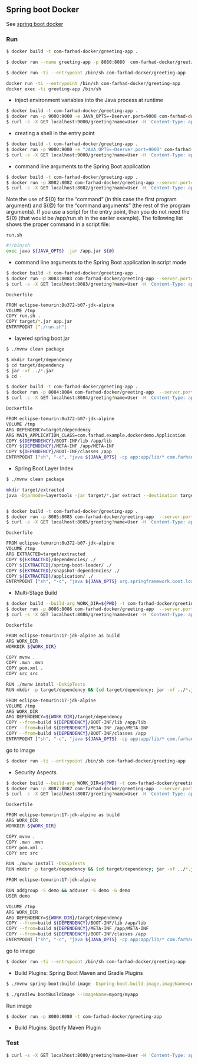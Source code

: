 ## Spring boot Docker

See [spring boot docker](https://spring.io/guides/topicals/spring-boot-docker/)

### Run

```sh
$ docker build -t com-farhad-docker/greeting-app .
```

```sh
$ docker run --name greeting-app -p 8080:8080  com-farhad-docker/greeting-app
```


```sh
$ docker run -ti --entrypoint /bin/sh com-farhad-docker/greeting-app
```

```sh
docker run -ti --entrypoint /bin/sh com-farhad-docker/greeting-app
docker exec -ti greeting-app /bin/sh
```

- inject environment variables into the Java process at runtime

```sh
$ docker build -t com-farhad-docker/greeting-app .
$ docker run -p 9000:9000 -e JAVA_OPTS=-Dserver.port=9000 com-farhad-docker/greeting-app
$ curl -s -X GET localhost:9000/greeting?name=User -H 'Content-Type: application/json'; echo
```

- creating a shell in the entry point

```sh
$ docker build -t com-farhad-docker/greeting-app .
$ docker run -p 9000:9000 -e "JAVA_OPTS=-Dserver.port=9000" com-farhad-docker/greeting-app
$ curl -s -X GET localhost:9000/greeting?name=User -H 'Content-Type: application/json'; echo
```

- command line arguments to the Spring Boot application

```sh
$ docker build -t com-farhad-docker/greeting-app .
$ docker run -p 8082:8082 com-farhad-docker/greeting-app --server.port=8082
$ curl -s -X GET localhost:8082/greeting?name=User -H 'Content-Type: application/json'; echo
```

Note the use of ${0} for the “command” (in this case the first program argument) and ${@} for the “command arguments” (the rest of the program arguments). If you use a script for the entry point, then you do not need the ${0} (that would be /app/run.sh in the earlier example). The following list shows the proper command in a script file:

`run.sh`

```sh
#!/bin/sh
exec java ${JAVA_OPTS} -jar /app.jar ${@}
```

- command line arguments to the Spring Boot application in script mode

```sh
$ docker build -t com-farhad-docker/greeting-app .
$ docker run -p 8083:8083 com-farhad-docker/greeting-app --server.port=8083
$ curl -s -X GET localhost:8083/greeting?name=User -H 'Content-Type: application/json'; echo
```

`Dockerfile`

```sh
FROM eclipse-temurin:8u372-b07-jdk-alpine
VOLUME /tmp
COPY run.sh .
COPY target/*.jar app.jar
ENTRYPOINT ["./run.sh"]
```

- layered spring boot jar

```sh
$ ./mvnw clean package

$ mkdir target/dependency
$ cd target/dependency
$ jar -xf ../*.jar
$ cd -

$ docker build -t com-farhad-docker/greeting-app .
$ docker run -p 8084:8084 com-farhad-docker/greeting-app  --server.port=8084
$ curl -s -X GET localhost:8084/greeting?name=User -H 'Content-Type: application/json'; echo
```

`Dockerfile`

```sh
FROM eclipse-temurin:8u372-b07-jdk-alpine
VOLUME /tmp
ARG DEPENDENCY=target/dependency
ARG MAIN_APPLICATION_CLASS=com.farhad.example.dockerdemo.Application
COPY ${DEPENDENCY}/BOOT-INF/lib /app/lib
COPY ${DEPENDENCY}/META-INF /app/META-INF
COPY ${DEPENDENCY}/BOOT-INF/classes /app
ENTRYPOINT ["sh", "-c", "java ${JAVA_OPTS} -cp app:app/lib/* com.farhad.example.dockerdemo.Application ${0} ${@}"]
```

- Spring Boot Layer Index

```sh
$ ./mvnw clean package

mkdir target/extracted
java -Djarmode=layertools -jar target/*.jar extract --destination target/extracted


$ docker build -t com-farhad-docker/greeting-app .
$ docker run -p 8085:8085 com-farhad-docker/greeting-app  --server.port=8085
$ curl -s -X GET localhost:8085/greeting?name=User -H 'Content-Type: application/json'; echo
```

`Dockerfile`

```sh
FROM eclipse-temurin:8u372-b07-jdk-alpine
VOLUME /tmp
ARG EXTRACTED=target/extracted
COPY ${EXTRACTED}/dependencies/ ./
COPY ${EXTRACTED}/spring-boot-loader/ ./
COPY ${EXTRACTED}/snapshot-dependencies/ ./
COPY ${EXTRACTED}/application/ ./
ENTRYPOINT ["sh", "-c", "java ${JAVA_OPTS} org.springframework.boot.loader.JarLauncher ${0} ${@}"]
```


- Multi-Stage Build


```sh
$ docker build --build-arg WORK_DIR=${PWD} -t com-farhad-docker/greeting-app .
$ docker run -p 8086:8086 com-farhad-docker/greeting-app  --server.port=8086
$ curl -s -X GET localhost:8086/greeting?name=User -H 'Content-Type: application/json'; echo
```

`Dockerfile`

```sh
FROM eclipse-temurin:17-jdk-alpine as build
ARG WORK_DIR
WORKDIR ${WORK_DIR}

COPY mvnw .
COPY .mvn .mvn
COPY pom.xml .
COPY src src

RUN ./mvnw install -DskipTests
RUN mkdir -p target/dependency && (cd target/dependency; jar -xf ../*.jar)

FROM eclipse-temurin:17-jdk-alpine
VOLUME /tmp
ARG WORK_DIR
ARG DEPENDENCY=${WORK_DIR}/target/dependency
COPY --from=build ${DEPENDENCY}/BOOT-INF/lib /app/lib
COPY --from=build ${DEPENDENCY}/META-INF /app/META-INF
COPY --from=build ${DEPENDENCY}/BOOT-INF/classes /app
ENTRYPOINT ["sh", "-c", "java ${JAVA_OPTS} -cp app:app/lib/* com.farhad.example.dockerdemo.Application ${0} ${@}"]
```

go to image

```sh
$ docker run -ti --entrypoint /bin/sh com-farhad-docker/greeting-app
```


- Security Aspects

```sh
$ docker build --build-arg WORK_DIR=${PWD} -t com-farhad-docker/greeting-app .
$ docker run -p 8087:8087 com-farhad-docker/greeting-app  --server.port=8087
$ curl -s -X GET localhost:8087/greeting?name=User -H 'Content-Type: application/json'; echo
```

`Dockerfile`

```sh
FROM eclipse-temurin:17-jdk-alpine as build
ARG WORK_DIR
WORKDIR ${WORK_DIR}

COPY mvnw .
COPY .mvn .mvn
COPY pom.xml .
COPY src src

RUN ./mvnw install -DskipTests
RUN mkdir -p target/dependency && (cd target/dependency; jar -xf ../*.jar)

FROM eclipse-temurin:17-jdk-alpine

RUN addgroup -S demo && adduser -S demo -G demo
USER demo

VOLUME /tmp
ARG WORK_DIR
ARG DEPENDENCY=${WORK_DIR}/target/dependency
COPY --from=build ${DEPENDENCY}/BOOT-INF/lib /app/lib
COPY --from=build ${DEPENDENCY}/META-INF /app/META-INF
COPY --from=build ${DEPENDENCY}/BOOT-INF/classes /app
ENTRYPOINT ["sh", "-c", "java ${JAVA_OPTS} -cp app:app/lib/* com.farhad.example.dockerdemo.Application ${0} ${@}"]
```

go to image

```sh
$ docker run -ti --entrypoint /bin/sh com-farhad-docker/greeting-app
```

- Build Plugins: Spring Boot Maven and Gradle Plugins

```sh
$ ./mvnw spring-boot:build-image -Dspring-boot.build-image.imageName=com-farhad-docker/greeting-app
```

```sh
$ ./gradlew bootBuildImage --imageName=myorg/myapp
```

Run image

```sh
$ docker run -p 8080:8080 -t com-farhad-docker/greeting-app
```


- Build Plugins: Spotify Maven Plugin



### Test


```sh
$ curl -s -X GET localhost:8080/greeting?name=User -H 'Content-Type: application/json'; echo
```
